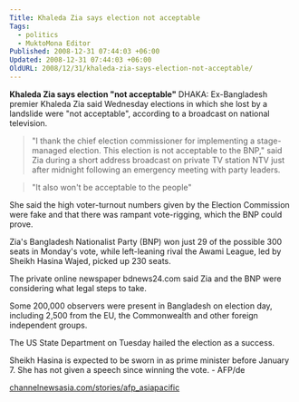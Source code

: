 ```yaml
---
Title: Khaleda Zia says election not acceptable
Tags:
  - politics
  - MuktoMona Editor
Published: 2008-12-31 07:44:03 +06:00
Updated: 2008-12-31 07:44:03 +06:00
OldURL: 2008/12/31/khaleda-zia-says-election-not-acceptable/
---
```


**Khaleda  Zia says election "not acceptable"**
DHAKA: Ex-Bangladesh premier Khaleda Zia said Wednesday elections in which she lost by a landslide were "not acceptable", according to a broadcast on national television.

> "I thank the chief election commissioner for implementing a stage-managed election. This election is not acceptable to the BNP," said Zia during a short address broadcast on private TV station NTV just after midnight following an emergency meeting with party leaders.

> "It also won't be acceptable to the people"

She said the high voter-turnout numbers given by the Election Commission were fake and that there was rampant vote-rigging, which the BNP could prove.

Zia's Bangladesh Nationalist Party (BNP) won just 29 of the possible 300 seats in Monday's vote, while left-leaning rival the Awami League, led by Sheikh Hasina Wajed, picked up 230 seats.

The private online newspaper bdnews24.com said Zia and the BNP were considering what legal steps to take.

Some 200,000 observers were present in Bangladesh on election day, including 2,500 from the EU, the Commonwealth and other foreign independent groups.

The US State Department on Tuesday hailed the election as a success.

Sheikh Hasina is expected to be sworn in as prime minister before January 7. She has not given a speech since winning the vote. - AFP/de

[channelnewsasia.com/stories/afp_asiapacific](https://www.channelnewsasia.com/stories/afp_asiapacific/view/399374/1/.html)
